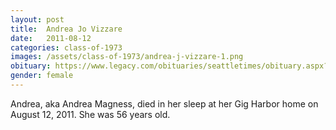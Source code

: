 ```yaml
---
layout: post
title:  Andrea Jo Vizzare
date:   2011-08-12
categories: class-of-1973
images: /assets/class-of-1973/andrea-j-vizzare-1.png
obituary: https://www.legacy.com/obituaries/seattletimes/obituary.aspx?n=andrea-vizzare-magness&pid=153183069
gender: female
---
```

Andrea, aka Andrea Magness, died in her sleep at her Gig Harbor home on August 12, 2011. She was 56 years old.
